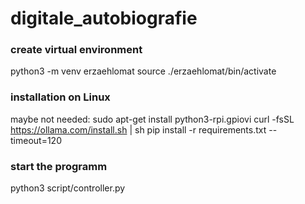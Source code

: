 # digitale_autobiografie

### create virtual environment
python3 -m venv erzaehlomat
source ./erzaehlomat/bin/activate

### installation on Linux
maybe not needed: sudo apt-get install python3-rpi.gpiovi
curl -fsSL https://ollama.com/install.sh | sh
pip install -r requirements.txt --timeout=120

### start the programm
python3 script/controller.py